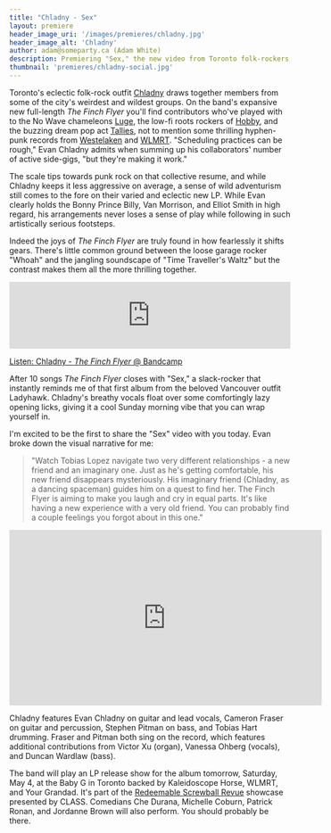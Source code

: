 ```yaml
---
title: "Chladny - Sex"
layout: premiere
header_image_uri: '/images/premieres/chladny.jpg'
header_image_alt: 'Chladny'
author: adam@someparty.ca (Adam White)
description: Premiering "Sex," the new video from Toronto folk-rockers Chladny off their new record 'The Finch Flyer'
thumbnail: 'premieres/chladny-social.jpg'
---
```


Toronto's eclectic folk-rock outfit [Chladny](https://chladny.bandcamp.com/) draws together members from some of the city's weirdest and wildest groups. On the band's expansive new full-length *The Finch Flyer* you'll find contributors who've played with to the No Wave chameleons [Luge](https://hugeluge.bandcamp.com), the low-fi roots rockers of [Hobby](https://hobbytoronto.bandcamp.com/), and the buzzing dream pop act [Tallies](http://tallies.bandcamp.com), not to mention some thrilling hyphen-punk records from [Westelaken](https://westelaken.bandcamp.com/) and [WLMRT](https://wlmrt.bandcamp.com/). "Scheduling practices can be rough," Evan Chladny admits when summing up his collaborators' number of active side-gigs, "but they're making it work."

The scale tips towards punk rock on that collective resume, and while Chladny keeps it less aggressive on average, a sense of wild adventurism still comes to the fore on their varied and eclectic new LP. While Evan clearly holds the Bonny Prince Billy, Van Morrison, and Elliot Smith in high regard, his arrangements never loses a sense of play while following in such artistically serious footsteps.

Indeed the joys of *The Finch Flyer* are truly found in how fearlessly it shifts gears. There's little common ground between the loose garage rocker "Whoah" and the jangling soundscape of "Time Traveller's Waltz" but the contrast makes them all the more thrilling together.

<iframe style="border: 0; width: 100%; height: 120px;" src="https://bandcamp.com/EmbeddedPlayer/album=4205697556/size=large/bgcol=ffffff/linkcol=0687f5/tracklist=false/artwork=small/transparent=true/" seamless><a href="http://chladny.bandcamp.com/album/the-finch-flyer">The Finch Flyer by Chladny</a></iframe>

[Listen: Chladny - *The Finch Flyer* @ Bandcamp](http://chladny.bandcamp.com/album/the-finch-flyer "#")

After 10 songs *The Finch Flyer* closes with "Sex," a slack-rocker that instantly reminds me of that first album from the beloved Vancouver outfit Ladyhawk. Chladny's breathy vocals float over some comfortingly lazy opening licks, giving it a cool Sunday morning vibe that you can wrap yourself in.

I'm excited to be the first to share the "Sex" video with you today. Evan broke down the visual narrative for me:

> "Watch Tobias Lopez navigate two very different relationships - a new friend and an imaginary one. Just as he's getting comfortable, his new friend disappears mysteriously. His imaginary friend (Chladny, as a dancing spaceman) guides him on a quest to find her. The Finch Flyer is aiming to make you laugh and cry in equal parts. It's like having a new experience with a very old friend. You can probably find a couple feelings you forgot about in this one."

<iframe width="560" height="315" src="https://www.youtube.com/embed/mKO8ZDfgXtU" frameborder="0" allow="accelerometer; autoplay; encrypted-media; gyroscope; picture-in-picture" allowfullscreen></iframe>

Chladny features Evan Chladny on guitar and lead vocals, Cameron Fraser on guitar and percussion, Stephen Pitman on bass, and Tobias Hart drumming. Fraser and Pitman both sing on the record, which features additional contributions from Victor Xu (organ), Vanessa Ohberg (vocals), and Duncan Wardlaw (bass).

The band will play an LP release show for the album tomorrow, Saturday, May 4, at the Baby G in Toronto backed by Kaleidoscope Horse, WLMRT, and Your Grandad. It's part of the [Redeemable Screwball Revue](https://www.facebook.com/events/269009564039517/) showcase presented by CLASS. Comedians Che Durana, Michelle Coburn, Patrick Ronan, and Jordanne Brown will also perform. You should probably be there.

